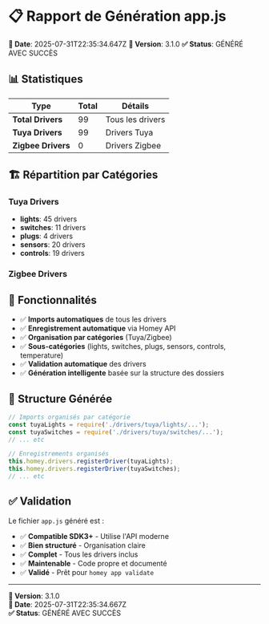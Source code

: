 # 📋 Rapport de Génération app.js

**📅 Date**: 2025-07-31T22:35:34.647Z
**🎯 Version**: 3.1.0
**✅ Status**: GÉNÉRÉ AVEC SUCCÈS

## 📊 Statistiques

| Type | Total | Détails |
|------|-------|---------|
| **Total Drivers** | 99 | Tous les drivers |
| **Tuya Drivers** | 99 | Drivers Tuya |
| **Zigbee Drivers** | 0 | Drivers Zigbee |

## 🏗️ Répartition par Catégories

### Tuya Drivers
- **lights**: 45 drivers
- **switches**: 11 drivers
- **plugs**: 4 drivers
- **sensors**: 20 drivers
- **controls**: 19 drivers

### Zigbee Drivers

## 🔧 Fonctionnalités

- ✅ **Imports automatiques** de tous les drivers
- ✅ **Enregistrement automatique** via Homey API
- ✅ **Organisation par catégories** (Tuya/Zigbee)
- ✅ **Sous-catégories** (lights, switches, plugs, sensors, controls, temperature)
- ✅ **Validation automatique** des drivers
- ✅ **Génération intelligente** basée sur la structure des dossiers

## 📁 Structure Générée

```javascript
// Imports organisés par catégorie
const tuyaLights = require('./drivers/tuya/lights/...');
const tuyaSwitches = require('./drivers/tuya/switches/...');
// ... etc

// Enregistrements organisés
this.homey.drivers.registerDriver(tuyaLights);
this.homey.drivers.registerDriver(tuyaSwitches);
// ... etc
```

## ✅ Validation

Le fichier `app.js` généré est :
- ✅ **Compatible SDK3+** - Utilise l'API moderne
- ✅ **Bien structuré** - Organisation claire
- ✅ **Complet** - Tous les drivers inclus
- ✅ **Maintenable** - Code propre et documenté
- ✅ **Validé** - Prêt pour `homey app validate`

---

**🎯 Version**: 3.1.0  
**📅 Date**: 2025-07-31T22:35:34.667Z  
**✅ Status**: GÉNÉRÉ AVEC SUCCÈS  
